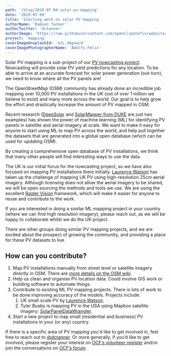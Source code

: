 ```yaml
---
path: '/blog/2019-07-09-solar-pv-mapping'
date: '2019-07-09'
title: 'Starting work on solar PV mapping'
authorName: 'Damien Tanner'
authorTwitter: 'dctanner'
authorImage: 'https://raw.githubusercontent.com/openclimatefix/website/master/src/images/people/damien.jpg'
project: 'mapping'
coverImageUnsplashId: '4JL_VAgxwcU'
coverImagePhotographerName: 'Adolfo Félix'
---
```


Solar PV mapping is a sub-project of our [PV nowcasting project](http://jack-kelly.com/blog/2019-07-01-starting-solar-electricity-nowcasting). Nowcasting will provide solar PV yield predictions for any location. To be able to arrive at an accurate forecast for solar power generation (out-turn), we need to know where all the PV panels are!

The OpenStreetMap (OSM) community has already done an incredible job mapping over 10,000 PV installations in the UK (out of over 1 million we believe to exist) and many more across the world. Our goal is to help grow the effort and drastically increase the amount of PV mapped in OSM.

Recent research ([DeepSolar](http://web.stanford.edu/group/deepsolar/home) and [SolarMapper from DUKE](https://arxiv.org/pdf/1902.10895.pdf) are just two examples) has shown the power of machine learning (ML) for identifying PV panels in satellite and aerial imagery at scale. We want to make it easy for anyone to start using ML to map PV across the world, and help pull together the datasets that are generated into a global open database (which can be used for updating OSM).

By creating a comprehensive open database of PV installations, we think that many other people will find interesting ways to use the data.

The UK is our initial focus for the nowcasting project, so we have also focused on mapping PV installations there initially. [Laurence Watson](https://twitter.com/LaurenceWWatson) has taken up the challenge of mapping UK PV using high-resolution 25cm aerial imagery. Although licensing does not allow the aerial imagery to be shared, we will be open sourcing the methods and tools we use. We are using the excellent [Raster Vision](https://rastervision.io/) framework, which will make it easier for anyone to reuse and contribute to the work.

If you are interested in doing a similar ML mapping project in your country (where we can find high resolution imagery), please reach out, as we will be happy to collaborate whilst we do the UK project.

There are other groups doing similar PV mapping projects, and we are excited about the prospect of growing the community, and providing a place for these PV datasets to live.

## How can you contribute?

1. Map PV installations manually from street level or satellite imagery directly in OSM. There are [more details on the OSM wiki](https://wiki.openstreetmap.org/wiki/Renewable_energy_in_the_United_Kingdom/Rooftop_Solar_PV).
2. Help us clean and organise PV location data. Could involve GIS work or building software to automate things.
3. Contribute to existing ML PV mapping projects. There is lots of work to be done improving accuracy of the models. Projects include:
   1. UK small scale PV by [Laurence Watson](https://twitter.com/LaurenceWWatson).
   2. Tyler Busby is mapping PV in the USA using Mapbox satellite imagery: [SolarPanelDataWrangler](http://openclimatefix.discourse.group/t/solarpaneldatawrangler/26).
4. Start a new project to map small (residential and business) PV installations in your (or any) country.

If there is a specific area of PV mapping you'd like to get involved in, feel free to reach out to [@dctanner](https://twitter.com/dctanner). Or more generally, if you’d like to get involved, please register your interest on [OCF’s volunteer register](https://airtable.com/shrl59GJ96csVF4WB) and/or join the conversations on [OCF’s forum](http://openclimatefix.discourse.group/).
